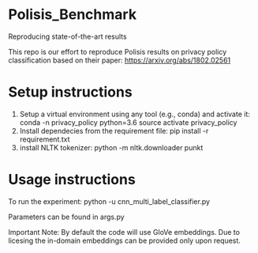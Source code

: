# Polisis_Benchmark
Reproducing state-of-the-art results

This repo is our effort to reproduce Polisis results on privacy policy classification based on their paper: https://arxiv.org/abs/1802.02561 

# Setup instructions
1. Setup a virtual environment using any tool (e.g., conda) and activate it: conda -n privacy_policy python=3.6 source activate privacy_policy
2. Install dependecies from the requirement file: pip install -r requirement.txt
3. install NLTK tokenizer: python -m nltk.downloader punkt

# Usage instructions
To run the experiment: python -u cnn_multi_label_classifier.py

Parameters can be found in args.py

Important Note: By default the code will use GloVe embeddings. Due to licesing the in-domain embeddings can be provided only upon request.
